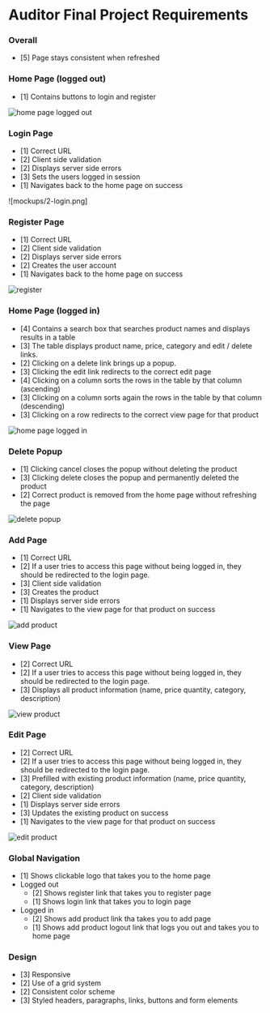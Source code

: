 # Auditor Final Project Requirements

### Overall
- [5] Page stays consistent when refreshed

### Home Page (logged out)
 - [1] Contains buttons to login and register

![home page logged out](mockups/1-home-logged-out.png)

### Login Page
- [1] Correct URL
- [2] Client side validation
- [2] Displays server side errors
- [3] Sets the users logged in session
- [1] Navigates back to the home page on success

![mockups/2-login.png]

### Register Page
- [1] Correct URL
- [2] Client side validation
- [2] Displays server side errors
- [2] Creates the user account
- [1] Navigates back to the home page on success

![register](mockups/4-register.png)

### Home Page (logged in)
- [4] Contains a search box that searches product names and displays results in a table
- [3] The table displays product name, price, category and edit / delete links.
- [2] Clicking on a delete link brings up a popup.
- [3] Clicking the edit link redirects to the correct edit page
- [4] Clicking on a column sorts the rows in the table by that column (ascending)
- [3] Clicking on a column sorts again the rows in the table by that column (descending)
- [3] Clicking on a row redirects to the correct view page for that product

![home page logged in](mockups/1-home-logged-in.png)

### Delete Popup
- [1] Clicking cancel closes the popup without deleting the product
- [3] Clicking delete closes the popup and permanently deleted the product
- [2] Correct product is removed from the home page without refreshing the page

![delete popup](mockups/5-delete-popup.png)

### Add Page
- [1] Correct URL
- [2] If a user tries to access this page without being logged in, they should be redirected to the login page.
- [3] Client side validation
- [3] Creates the product
- [1] Displays server side errors
- [1] Navigates to the view page for that product on success

![add product](mockups/6-add-product.png)

### View Page
- [2] Correct URL
- [2] If a user tries to access this page without being logged in, they should be redirected to the login page.
- [3] Displays all product information (name, price quantity, category, description)

![view product](mockups/7-view-product.png)

### Edit Page
- [2] Correct URL
- [2] If a user tries to access this page without being logged in, they should be redirected to the login page.
- [3] Prefilled with existing product information (name, price quantity, category, description)
- [2] Client side validation
- [1] Displays server side errors
- [3] Updates the existing product on success
- [1] Navigates to the view page for that product on success

![edit product](mockups/7-edit-product.png)

### Global Navigation
- [1] Shows clickable logo that takes you to the home page
- Logged out
	- [2] Shows register link that takes you to register page
	- [1] Shows login link that takes you to login page
- Logged in
	- [2] Shows add product link tha takes you to add page
	- [1] Shows add product logout link that logs you out and takes you to home page

### Design
- [3] Responsive
- [2] Use of a grid system
- [2] Consistent color scheme
- [3] Styled headers, paragraphs, links, buttons and form elements
